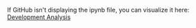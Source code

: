 If GitHub isn't displaying the ipynb file, you can visualize it here: [Development Analysis](https://nbviewer.jupyter.org/github/andrewunifei/CS229-Machine-Learning/blob/main/General%20Linear%20Model/Logistic%20Regression/Multinomial/development_analysis.ipynb)
